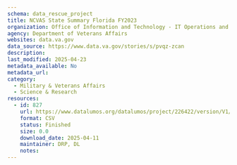 ```yaml
---
schema: data_rescue_project 
title: NCVAS State Summary Florida FY2023
organization: Office of Information and Technology - IT Operations and Services (ITOPS)
agency: Department of Veterans Affairs
websites: data.va.gov
data_source: https://www.data.va.gov/stories/s/pvqz-zcan
description: 
last_modified: 2025-04-23
metadata_available: No
metadata_url: 
category:
  - Military & Veterans Affairs 
  - Science & Research 
resources:
  - id: 827
    url: https://www.datalumos.org/datalumos/project/226422/version/V1/view
    format: CSV
    status: Finished
    size: 0.0
    download_date: 2025-04-11
    maintainer: DRP, DL
    notes: 
---
```


